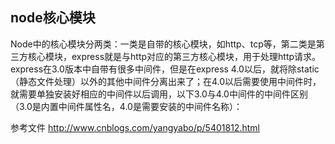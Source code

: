 ## node核心模块
Node中的核心模块分两类：一类是自带的核心模块，如http、tcp等，第二类是第三方核心模块，express就是与http对应的第三方核心模块，用于处理http请求。express在3.0版本中自带有很多中间件，但是在express 4.0以后，就将除static（静态文件处理）以外的其他中间件分离出来了；在4.0以后需要使用中间件时，就需要单独安装好相应的中间件以后调用，以下3.0与4.0中间件的中间件区别（3.0是内置中间件属性名，4.0是需要安装的中间件名称）：  


参考文件 http://www.cnblogs.com/yangyabo/p/5401812.html